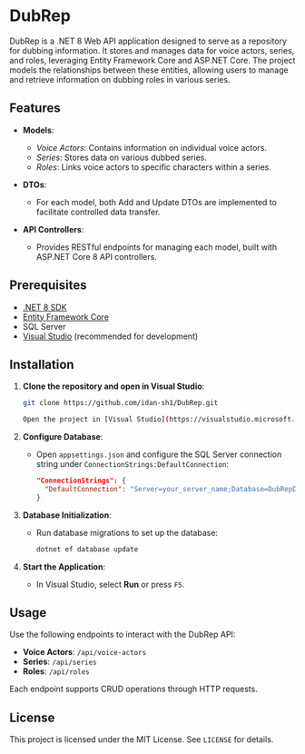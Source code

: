 # DubRep

DubRep is a .NET 8 Web API application designed to serve as a repository for dubbing information. It stores and manages data for voice actors, series, and roles, leveraging Entity Framework Core and ASP.NET Core. The project models the relationships between these entities, allowing users to manage and retrieve information on dubbing roles in various series.

## Features

- **Models**: 
  - *Voice Actors*: Contains information on individual voice actors.
  - *Series*: Stores data on various dubbed series.
  - *Roles*: Links voice actors to specific characters within a series.

- **DTOs**:
  - For each model, both Add and Update DTOs are implemented to facilitate controlled data transfer.

- **API Controllers**:
  - Provides RESTful endpoints for managing each model, built with ASP.NET Core 8 API controllers.

## Prerequisites

- [.NET 8 SDK](https://dotnet.microsoft.com/download/dotnet/8.0)
- [Entity Framework Core](https://docs.microsoft.com/ef/core/)
- SQL Server
- [Visual Studio](https://visualstudio.microsoft.com/) (recommended for development)

## Installation

1. **Clone the repository and open in Visual Studio**:
   ```bash
   git clone https://github.com/idan-sh1/DubRep.git

   Open the project in [Visual Studio](https://visualstudio.microsoft.com/), preferably with the .NET 8 SDK installed.

2. **Configure Database**:
   - Open `appsettings.json` and configure the SQL Server connection string under `ConnectionStrings:DefaultConnection`:
     ```json
     "ConnectionStrings": {
       "DefaultConnection": "Server=your_server_name;Database=DubRepDB;User Id=your_user_id;Password=your_password;"
     }
     ```

3. **Database Initialization**:
   - Run database migrations to set up the database:
     ```bash
     dotnet ef database update
     ```

4. **Start the Application**:
   - In Visual Studio, select **Run** or press `F5`.

## Usage

Use the following endpoints to interact with the DubRep API:

- **Voice Actors**: `/api/voice-actors`
- **Series**: `/api/series`
- **Roles**: `/api/roles`

Each endpoint supports CRUD operations through HTTP requests.

## License

This project is licensed under the MIT License. See `LICENSE` for details.
